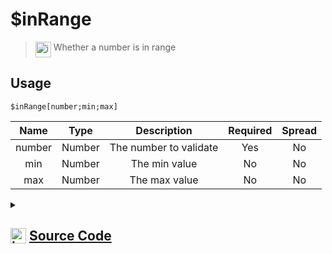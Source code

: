 # $inRange
> <img align="top" src="https://upload.wikimedia.org/wikipedia/commons/thumb/e/e4/Infobox_info_icon.svg/160px-Infobox_info_icon.svg.png?20150409153300" alt="image" width="25" height="auto"> Whether a number is in range
## Usage
```
$inRange[number;min;max]
```
| Name | Type | Description | Required | Spread
| :---: | :---: | :---: | :---: | :---: |
number | Number | The number to validate | Yes | No
min | Number | The min value | No | No
max | Number | The max value | No | No
<details>
<summary>
    
## <img align="top" src="https://cdn4.iconfinder.com/data/icons/iconsimple-logotypes/512/github-512.png" alt="image" width="25" height="auto">  [Source Code](https://github.com/tryforge/ForgeScript-V2/blob/main/src/native/inRange.ts)
    
</summary>
    
```ts
import { ArgType, NativeFunction, Return } from "../structures"

export default new NativeFunction({
    name: "$inRange",
    version: "1.0.0",
    description: "Whether a number is in range",
    brackets: true,
    unwrap: true,
    args: [
        {
            name: "number",
            description: "The number to validate",
            rest: false,
            type: ArgType.Number,
            required: true,
        },
        {
            name: "min",
            description: "The min value",
            rest: false,
            type: ArgType.Number,
        },
        {
            name: "max",
            description: "The max value",
            rest: false,
            type: ArgType.Number,
        },
    ],
    execute(ctx, [n, min, max]) {
        return Return.success(
            min !== null && max !== null
                ? n >= min && n <= max
                : min !== null
                ? n >= min
                : max !== null
                ? n <= max
                : true
        )
    },
})

```
    
</details>